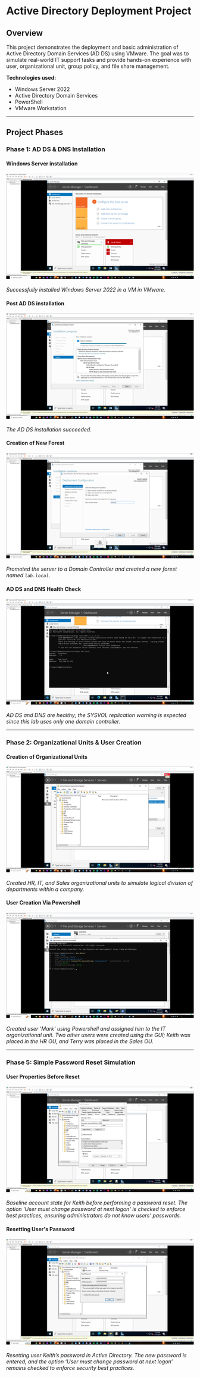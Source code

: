 # Active Directory Deployment Project

## Overview
This project demonstrates the deployment and basic administration of Active Directory Domain Services (AD DS) using VMware. The goal was to simulate real-world IT support tasks and provide hands-on experience with user, organizational unit, group policy, and file share management.

**Technologies used:**
- Windows Server 2022
- Active Directory Domain Services
- PowerShell
- VMware Workstation

---

## Project Phases

### Phase 1: AD DS & DNS Installation

#### Windows Server installation ####
![Windows Server installation](./AD_DS_Deployment/Pre_AD_Install.png)
<br>
<br>
*Successfully installed Windows Server 2022 in a VM in VMware.*

#### Post AD DS installation ####
![Post AD DS installation](./AD_DS_Deployment/Post_AD_Install.png)
<br>
<br>
*The AD DS installation succeeded.*

#### Creation of New Forest ####
![Creation_of_New_Forest](./AD_DS_Deployment/Creation_of_New_Forest.png)
<br>
<br>
*Promoted the server to a Domain Controller and created a new forest named `lab.local`.*

#### AD DS and DNS Health Check ####
![AD DS and DNS Health Check](./AD_DS_Deployment/AD_DS_and_DNS_Health_Check.png)
<br>
<br>
*AD DS and DNS are healthy; the SYSVOL replication warning is expected since this lab uses only one domain controller.*

---

### Phase 2: Organizational Units & User Creation

#### Creation of Organizational Units ####
![Creation_of_Organizational_Units](./User_and_Organizational_Unit_Creation/Creation_of_Organizational_Units.png)
<br>
<br>
*Created HR, IT, and Sales organizational units to simulate logical division of departments within a company.*

#### User Creation Via Powershell ####
![Creation_of_Organizational_Units](./User_and_Organizational_Unit_Creation/AD_User_Creation_Via_Powershell.png)
<br>
<br>
*Created user 'Mark' using Powershell and assigned him to the IT organizational unit. Two other users were created using the GUI; Keith was placed in the HR OU, and Terry was placed in the Sales OU.*

---

### Phase 5: Simple Password Reset Simulation

#### User Properties Before Reset ####
![User_Properties_Before_Reset](./Password_Reset/User_Properties_Before_Reset.png)
<br>
<br>
*Baseline account state for Keith before performing a password reset. The option 'User must change password at next logon' is checked to enforce best practices, ensuring administrators do not know users’ passwords.*

#### Resetting User's Password ####
![Resetting_Password](./Password_Reset/Resetting_Password.png)
<br>
<br>
*Resetting user Keith’s password in Active Directory. The new password is entered, and the option ‘User must change password at next logon’ remains checked to enforce security best practices.*
